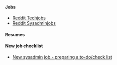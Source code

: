 #### Jobs
* [Reddit Techjobs](https://www.reddit.com/r/techjobs/)
* [Reddit Sysadminjobs](https://www.reddit.com/r/sysadminjobs/)


#### Resumes



#### New job checklist
* [New sysadmin job - preparing a to-do/check list](https://www.reddit.com/r/sysadmin/comments/5ioemb/new_sysadmin_job_preparing_a_todocheck_list/)
